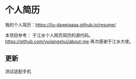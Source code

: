 个人简历
========

我的个人简历：https://liu-daweiaaaa.github.io/resume/

本项目参考：
于江水个人网页简历的源代码。https://github.com/yujiangshui/about-me
再次感谢于江水大佬。

## 更新
测试适配手机
